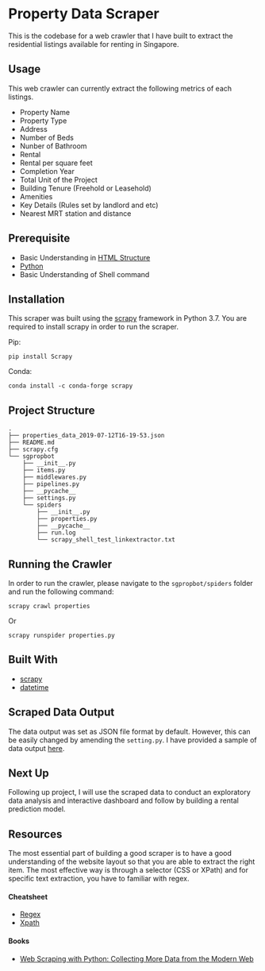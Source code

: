 # Property Data Scraper

This is the codebase for a web crawler that I have built to extract the residential listings available for renting in Singapore.

## Usage
This web crawler can currently extract the following metrics of each listings.

* Property Name
* Property Type
* Address
* Number of Beds
* Nunber of Bathroom
* Rental
* Rental per square feet
* Completion Year
* Total Unit of the Project
* Building Tenure (Freehold or Leasehold)
* Amenities
* Key Details (Rules set by landlord and etc)
* Nearest MRT station and distance

## Prerequisite
* Basic Understanding in [HTML Structure](https://www.w3schools.com/html/)
* [Python](https://amzn.to/2l8jarE)
* Basic Understanding of Shell command

## Installation
This scraper was built using the [scrapy](https://scrapy.org/) framework in Python 3.7. You are required to install scrapy in order to run the scraper.

Pip:
```
pip install Scrapy
```

Conda:
```
conda install -c conda-forge scrapy
```


## Project Structure
```
.
├── properties_data_2019-07-12T16-19-53.json
├── README.md
├── scrapy.cfg
└── sgpropbot
    ├── __init__.py
    ├── items.py
    ├── middlewares.py
    ├── pipelines.py
    ├── __pycache__
    ├── settings.py
    └── spiders
        ├── __init__.py
        ├── properties.py
        ├── __pycache__
        ├── run.log
        └── scrapy_shell_test_linkextractor.txt
```

## Running the Crawler
In order to run the crawler, please navigate to the ``sgpropbot/spiders`` folder and run the following command:
```
scrapy crawl properties
```
Or
```
scrapy runspider properties.py
```

## Built With
* [scrapy](https://scrapy.org/)
* [datetime](https://docs.python.org/3.7/library/datetime.html)

## Scraped Data Output
The data output was set as JSON file format by default. However, this can be easily changed by amending the `setting.py`. I have provided a sample of data output [here](https://github.com/josephkokchin/SG-Property-Scraper/blob/master/properties_data_2019-07-12T16-19-53.json).

## Next Up
Following up project, I will use the scraped data to conduct an exploratory data analysis and interactive dashboard and follow by building a rental prediction model.

## Resources
The most essential part of building a good scraper is to have a good understanding of the website layout so that you are able to extract the right item. The most effective way is through a selector (CSS or XPath) and for specific text extraction, you have to familiar with regex.

#### Cheatsheet
* [Regex]()
* [Xpath]()

#### Books
* [Web Scraping with Python: Collecting More Data from the Modern Web](https://www.amazon.com/gp/product/1491985577/ref=as_li_qf_asin_il_tl?ie=UTF8&tag=josephkokchin-20&creative=9325&linkCode=as2&creativeASIN=1491985577&linkId=63f357e7ae6786d82bcc3620928e484a)

